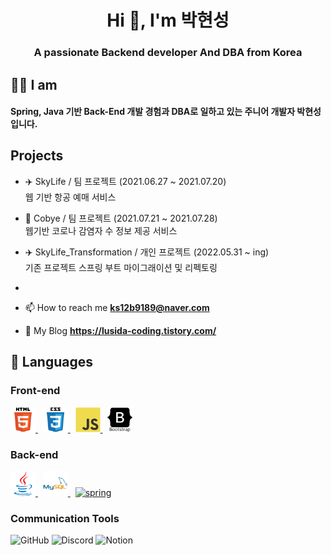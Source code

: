 <h1 align="center">Hi 👋, I'm 박현성</h1>
<h3 align="center">A passionate Backend developer And DBA from Korea</h3>

## 🙋‍♂️ I am
 #### Spring, Java 기반 Back-End 개발 경험과 DBA로 일하고 있는 주니어 개발자 박현성입니다.<br>
 >

## Projects
- ✈️ SkyLife / 팀 프로젝트 (2021.06.27 ~ 2021.07.20)<br> 웹 기반 항공 예매 서비스 
- 🏪 Cobye / 팀 프로젝트 (2021.07.21 ~ 2021.07.28)<br> 웹기반 코로나 감염자 수 정보 제공 서비스
- ✈️ SkyLife_Transformation / 개인 프로젝트 (2022.05.31 ~ ing)<br> 기존 프로젝트 스프링 부트 마이그래이션 및 리펙토링
-  

- 📫 How to reach me **ks12b9189@naver.com**
- 📝 My Blog **https://lusida-coding.tistory.com/**

## 🎯 Languages
### Front-end 
<div><p align="left"> 
  <a href="https://www.w3.org/html/" target="_blank"> <img src="https://raw.githubusercontent.com/devicons/devicon/master/icons/html5/html5-original-wordmark.svg" alt="html5" width="40" height="40"/> </a>&nbsp;
  <a href="https://www.w3schools.com/css/" target="_blank"> <img src="https://raw.githubusercontent.com/devicons/devicon/master/icons/css3/css3-original-wordmark.svg" alt="css3" width="40" height="40"/> </a>&nbsp; 
  <a href="https://developer.mozilla.org/en-US/docs/Web/JavaScript" target="_blank"> <img src="https://raw.githubusercontent.com/devicons/devicon/master/icons/javascript/javascript-original.svg" alt="javascript" width="40" height="40"/> </a>&nbsp;
   <a href="https://getbootstrap.com" target="_blank"> <img src="https://raw.githubusercontent.com/devicons/devicon/master/icons/bootstrap/bootstrap-plain-wordmark.svg" alt="bootstrap" width="40" height="40"/> </a> </div>
  
  ### Back-end 
  <div>
   <a href="https://www.java.com" target="_blank"> <img src="https://raw.githubusercontent.com/devicons/devicon/master/icons/java/java-original.svg" alt="java" width="40" height="40"/> </a>&nbsp;
  <a href="https://www.mysql.com/" target="_blank"> <img src="https://raw.githubusercontent.com/devicons/devicon/master/icons/mysql/mysql-original-wordmark.svg" alt="mysql" width="40" height="40"/> </a>&nbsp; 
  <a href="https://spring.io/" target="_blank"> <img src="https://www.vectorlogo.zone/logos/springio/springio-icon.svg" alt="spring" width="40" height="40"/> </a> </p>
  </div>
  
  ### Communication Tools
<div>
<img alt="GitHub" src="https://img.shields.io/badge/github-%23121011.svg?style=for-the-badge&logo=github&logoColor=white"/>   
<img alt="Discord" src="https://img.shields.io/badge/Discord-%237289DA.svg?style=for-the-badge&logo=discord&logoColor=white"/>
<img alt="Notion" src="https://img.shields.io/badge/Notion-%23000000.svg?style=for-the-badge&logo=notion&logoColor=white"/>
</div>    

<!-- ## 💻 Github Stats
<div><img align="center" src="https://github-readme-stats.vercel.app/api?username=lusida0131&show_icons=true&locale=en" alt="lusida0131" width="50%"/><img align="left" src="https://github-readme-stats.vercel.app/api/top-langs?username=lusida0131&show_icons=true&locale=en&layout=compact" alt="lusida0131" width="50%" height="195"/></div> -->
